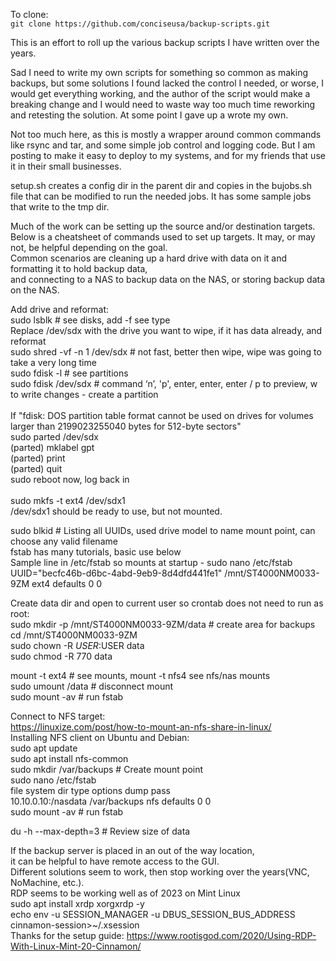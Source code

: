 To clone:<br>
`git clone https://github.com/conciseusa/backup-scripts.git`

This is an effort to roll up the various backup scripts I have written over the years.<br>

Sad I need to write my own scripts for something so common as making backups, but some solutions I found lacked the control I needed, or worse, I would get everything working, and the author of the script would make a breaking change and I would need to waste way too much time reworking and retesting the solution. At some point I gave up a wrote my own.<br>

Not too much here, as this is mostly a wrapper around common commands like rsync and tar, and some simple job control and logging code. But I am posting to make it easy to deploy to my systems, and for my friends that use it in their small businesses.<br>

setup.sh creates a config dir in the parent dir and copies in the bujobs.sh file that can be modified to run the needed jobs. It has some sample jobs that write to the tmp dir.<br>

Much of the work can be setting up the source and/or destination targets. Below is a cheatsheet of commands used to set up targets. It may, or may not, be helpful depending on the goal.<br>
Common scenarios are cleaning up a hard drive with data on it and formatting it to hold backup data,<br>
and connecting to a NAS to backup data on the NAS, or storing backup data on the NAS.<br>

Add drive and reformat:<br>
sudo lsblk  # see disks, add -f see type<br>
Replace /dev/sdx with the drive you want to wipe, if it has data already,  and reformat<br>
sudo shred -vf -n 1 /dev/sdx  # not fast, better then wipe, wipe was going to take a very long time<br>
sudo fdisk -l  # see partitions<br>
sudo fdisk /dev/sdx # command ‘n’, 'p', enter, enter, enter / p to preview, w to write changes - create a partition<br>
<br>
If "fdisk: DOS partition table format cannot be used on drives for volumes larger than 2199023255040 bytes for 512-byte sectors"<br>
sudo parted /dev/sdx<br>
(parted) mklabel gpt<br>
(parted) print<br>
(parted) quit<br>
sudo reboot now, log back in<br>
<br>
sudo mkfs -t ext4 /dev/sdx1<br>
/dev/sdx1 should be ready to use, but not mounted.<br>

sudo blkid # Listing all UUIDs, used drive model to name mount point, can choose any valid filename<br>
fstab has many tutorials, basic use below<br>
Sample line in /etc/fstab so mounts at startup - sudo nano /etc/fstab<br>
UUID="becfc46b-d6bc-4abd-9eb9-8d4dfd441fe1"  /mnt/ST4000NM0033-9ZM  ext4  defaults  0  0<br>

Create data dir and open to current user so crontab does not need to run as root:<br>
sudo mkdir -p /mnt/ST4000NM0033-9ZM/data  # create area for backups<br>
cd /mnt/ST4000NM0033-9ZM<br>
sudo chown -R $USER:$USER data<br>
sudo chmod -R 770 data<br>

mount -t ext4  # see mounts, mount -t nfs4 see nfs/nas mounts<br>
sudo umount /data  # disconnect mount<br>
sudo mount -av  # run fstab<br>

Connect to NFS target:<br>
https://linuxize.com/post/how-to-mount-an-nfs-share-in-linux/<br>
Installing NFS client on Ubuntu and Debian:<br>
sudo apt update<br>
sudo apt install nfs-common<br>
sudo mkdir /var/backups  # Create mount point<br>
sudo nano /etc/fstab<br>
file system     dir       type   options   dump	pass<br>
10.10.0.10:/nasdata /var/backups  nfs      defaults    0       0<br>
sudo mount -av # run fstab<br>

du -h --max-depth=3  # Review size of data<br>

If the backup server is placed in an out of the way location,<br>
it can be helpful to have remote access to the GUI.<br>
Different solutions seem to work, then stop working over the years(VNC, NoMachine, etc.).<br>
RDP seems to be working well as of 2023 on Mint Linux<br>
sudo apt install xrdp xorgxrdp -y<br>
echo env -u SESSION_MANAGER -u DBUS_SESSION_BUS_ADDRESS cinnamon-session>~/.xsession<br>
Thanks for the setup guide: https://www.rootisgod.com/2020/Using-RDP-With-Linux-Mint-20-Cinnamon/<br>
